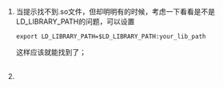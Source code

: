 1. 当提示找不到.so文件，但却明明有的时候，考虑一下看看是不是LD_LIBRARY_PATH的问题，可以设置

   ```shell
   export LD_LIBRARY_PATH=$LD_LIBRARY_PATH:your_lib_path
   ```

   这样应该就能找到了；<br><br>

2. 